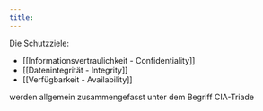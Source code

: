 ```yaml
---
title: 
---
```

Die Schutzziele:
- [[Informationsvertraulichkeit - Confidentiality]]
- [[Datenintegrität - Integrity]]
- [[Verfügbarkeit - Availability]]

werden allgemein zusammengefasst unter dem Begriff CIA-Triade